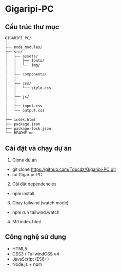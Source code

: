 ﻿# Gigaripi-PC

## Cấu trúc thư mục

```bash
GIGARIPI_PC/
│
├── node_modules/
├── src/
│   ├── assets/
│   │   ├── fonts/
│   │   └── img/
│   │
│   ├── components/
│   │
│   ├── css/
│   │   └── style.css
│   │
│   ├── js/
│   │
│   ├── input.css
│   └── output.css
│
├── index.html
├── package.json
├── package-lock.json
└── README.md
```

## Cài đặt và chạy dự án

1. Clone dự án
- git clone https://github.com/Tducdz/Gigaripi-PC.git
- cd Gigaripi-PC
2. Cài đặt dependencies
- npm install
3. Chạy tailwind (watch mode)
- npm run tailwind:watch
4. Mở index.html

## Công nghệ sử dụng
- HTML5
- CSS3 / TailwindCSS v4 
- JavaScript (ES6+)
- Node.js + npm
